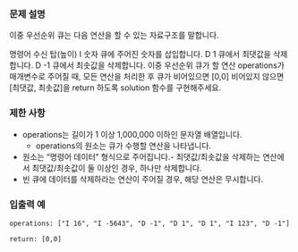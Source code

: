 ### 문제 설명
이중 우선순위 큐는 다음 연산을 할 수 있는 자료구조를 말합니다.

명령어	수신 탑(높이)
I 숫자	큐에 주어진 숫자를 삽입합니다.
D 1	큐에서 최댓값을 삭제합니다.
D -1	큐에서 최솟값을 삭제합니다.
이중 우선순위 큐가 할 연산 operations가 매개변수로 주어질 때, 모든 연산을 처리한 후 큐가 비어있으면 [0,0] 비어있지 않으면 [최댓값, 최솟값]을 return 하도록 solution 함수를 구현해주세요.



### 제한 사항
- operations는 길이가 1 이상 1,000,000 이하인 문자열 배열입니다.
  - operations의 원소는 큐가 수행할 연산을 나타냅니다.
- 원소는 “명령어 데이터” 형식으로 주어집니다.- 최댓값/최솟값을 삭제하는 연산에서 최댓값/최솟값이 둘 이상인 경우, 하나만 삭제합니다.
- 빈 큐에 데이터를 삭제하라는 연산이 주어질 경우, 해당 연산은 무시합니다.

### 입출력 예
```
operations: ["I 16", "I -5643", "D -1", "D 1", "D 1", "I 123", "D -1"]

return: [0,0]
```

